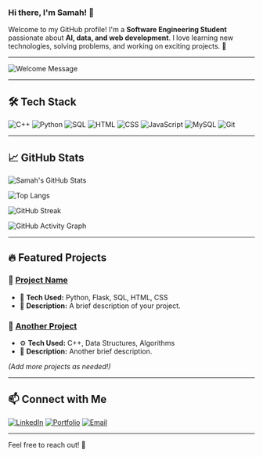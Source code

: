 ### Hi there, I'm Samah! 👋

Welcome to my GitHub profile! I'm a **Software Engineering Student** passionate about **AI, data, and web development**. I love learning new technologies, solving problems, and working on exciting projects. 🚀

---

![Welcome Message](https://readme-typing-svg.demolab.com?font=Fira+Code&duration=2000&pause=1000&color=F75C7E&width=435&lines=Welcome+to+my+GitHub!;Software+Engineering+Student+🚀;Passionate+about+AI+and+Data+💡)

---

## 🛠 Tech Stack

![C++](https://img.shields.io/badge/-C++-00599C?style=flat-square&logo=c)
![Python](https://img.shields.io/badge/-Python-3776AB?style=flat-square&logo=python&logoColor=white)
![SQL](https://img.shields.io/badge/-SQL-4479A1?style=flat-square&logo=postgresql)
![HTML](https://img.shields.io/badge/-HTML5-E34F26?style=flat-square&logo=html5&logoColor=white)
![CSS](https://img.shields.io/badge/-CSS3-1572B6?style=flat-square&logo=css3)
![JavaScript](https://img.shields.io/badge/-JavaScript-F7DF1E?style=flat-square&logo=javascript)
![MySQL](https://img.shields.io/badge/-MySQL-4479A1?style=flat-square&logo=mysql)
![Git](https://img.shields.io/badge/-Git-F05032?style=flat-square&logo=git)

---

## 📈 GitHub Stats

![Samah's GitHub Stats](https://github-readme-stats.vercel.app/api?username=SamahNaji&show_icons=true&theme=radical)

![Top Langs](https://github-readme-stats.vercel.app/api/top-langs/?username=SamahNaji&layout=compact&theme=radical)

![GitHub Streak](https://streak-stats.demolab.com/?user=SamahNaji&theme=radical)

![GitHub Activity Graph](https://github-readme-activity-graph.vercel.app/graph?username=SamahNaji&theme=react-dark)

---

## 🔥 Featured Projects

### 🚀 [Project Name](https://github.com/SamahNaji/your-project)
- 🌟 **Tech Used:** Python, Flask, SQL, HTML, CSS
- 📌 **Description:** A brief description of your project.

### 🌟 [Another Project](https://github.com/SamahNaji/your-other-project)
- ⚙️ **Tech Used:** C++, Data Structures, Algorithms
- 📌 **Description:** Another brief description.

*(Add more projects as needed!)*

---

## 📫 Connect with Me

[![LinkedIn](https://img.shields.io/badge/-LinkedIn-0077B5?style=flat&logo=linkedin)](linkedin.com/in/samah-naji-1716282a6)
[![Portfolio](https://img.shields.io/badge/-Portfolio-ff69b4?style=flat&logo=google-chrome)](https://your-portfolio.com/)
[![Email](https://img.shields.io/badge/-Email-D14836?style=flat&logo=gmail&logoColor=white)](mailto:samah.naji.1@ulaval.ca)

---


Feel free to reach out! 🚀
